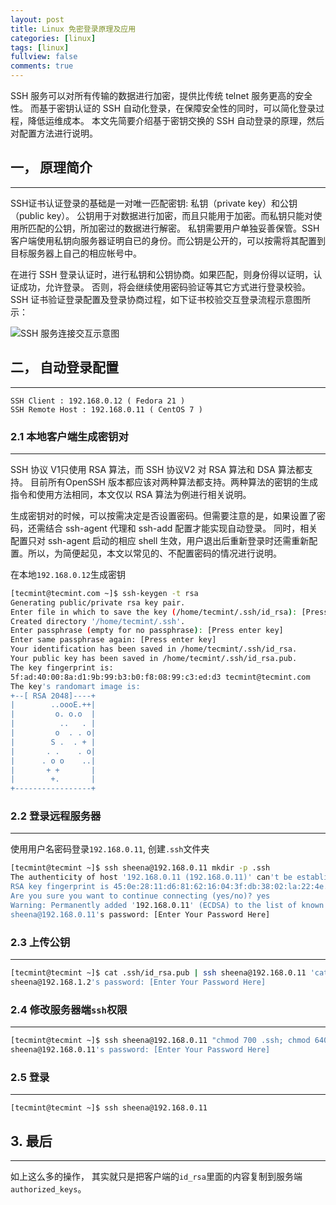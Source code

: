 ```yaml
---
layout: post
title: Linux 免密登录原理及应用
categories: [linux]
tags: [linux]
fullview: false
comments: true
---
```


SSH 服务可以对所有传输的数据进行加密，提供比传统 telnet 服务更高的安全性。
而基于密钥认证的 SSH 自动化登录，在保障安全性的同时，可以简化登录过程，降低运维成本。
本文先简要介绍基于密钥交换的 SSH 自动登录的原理，然后对配置方法进行说明。

## 一， 原理简介
---
SSH证书认证登录的基础是一对唯一匹配密钥: 私钥（private key）和公钥（public key）。
公钥用于对数据进行加密，而且只能用于加密。而私钥只能对使用所匹配的公钥，所加密过的数据进行解密。
私钥需要用户单独妥善保管。SSH 客户端使用私钥向服务器证明自已的身份。而公钥是公开的，可以按需将其配置到目标服务器上自己的相应帐号中。

在进行 SSH 登录认证时，进行私钥和公钥协商。如果匹配，则身份得以证明，认证成功，允许登录。
否则，将会继续使用密码验证等其它方式进行登录校验。SSH 证书验证登录配置及登录协商过程，如下证书校验交互登录流程示意图所示：

![SSH 服务连接交互示意图 ](http://img.alicdn.com/tfscom/TB1A1DHJVXXXXXMXFXXXXXXXXXX.png)

## 二， 自动登录配置
---
```
SSH Client : 192.168.0.12 ( Fedora 21 )
SSH Remote Host : 192.168.0.11 ( CentOS 7 )
```

### 2.1 本地客户端生成密钥对
---
SSH 协议 V1只使用 RSA 算法，而 SSH 协议V2 对 RSA 算法和 DSA 算法都支持。
目前所有OpenSSH 版本都应该对两种算法都支持。两种算法的密钥的生成指令和使用方法相同，本文仅以 RSA 算法为例进行相关说明。

生成密钥对的时候，可以按需决定是否设置密码。但需要注意的是，如果设置了密码，还需结合 ssh-agent 代理和 ssh-add 配置才能实现自动登录。
同时，相关配置只对 ssh-agent 启动的相应 shell 生效，用户退出后重新登录时还需重新配置。所以，为简便起见，本文以常见的、不配置密码的情况进行说明。

在本地`192.168.0.12`生成密钥

```sh
[tecmint@tecmint.com ~]$ ssh-keygen -t rsa
Generating public/private rsa key pair.
Enter file in which to save the key (/home/tecmint/.ssh/id_rsa): [Press enter key]
Created directory '/home/tecmint/.ssh'.
Enter passphrase (empty for no passphrase): [Press enter key]
Enter same passphrase again: [Press enter key]
Your identification has been saved in /home/tecmint/.ssh/id_rsa.
Your public key has been saved in /home/tecmint/.ssh/id_rsa.pub.
The key fingerprint is:
5f:ad:40:00:8a:d1:9b:99:b3:b0:f8:08:99:c3:ed:d3 tecmint@tecmint.com
The key's randomart image is:
+--[ RSA 2048]----+
|        ..oooE.++|
|         o. o.o  |
|          ..   . |
|         o  . . o|
|        S .  . + |
|       . .    . o|
|      . o o    ..|
|       + +       |
|        +.       |
+-----------------+
```

### 2.2 登录远程服务器
---
使用用户名密码登录`192.168.0.11`, 创建`.ssh`文件夹
```sh
[tecmint@tecmint ~]$ ssh sheena@192.168.0.11 mkdir -p .ssh
The authenticity of host '192.168.0.11 (192.168.0.11)' can't be established.
RSA key fingerprint is 45:0e:28:11:d6:81:62:16:04:3f:db:38:02:la:22:4e.
Are you sure you want to continue connecting (yes/no)? yes
Warning: Permanently added '192.168.0.11' (ECDSA) to the list of known hosts.
sheena@192.168.0.11's password: [Enter Your Password Here]
```

### 2.3 上传公钥
---
```sh
[tecmint@tecmint ~]$ cat .ssh/id_rsa.pub | ssh sheena@192.168.0.11 'cat >> .ssh/authorized_keys'
sheena@192.168.1.2's password: [Enter Your Password Here]
```

### 2.4 修改服务器端`ssh`权限
---
```sh
[tecmint@tecmint ~]$ ssh sheena@192.168.0.11 "chmod 700 .ssh; chmod 640 .ssh/authorized_keys"
sheena@192.168.0.11's password: [Enter Your Password Here]
```

### 2.5 登录
---
```
[tecmint@tecmint ~]$ ssh sheena@192.168.0.11
```


## 3. 最后
---
如上这么多的操作， 其实就只是把客户端的`id_rsa`里面的内容复制到服务端`authorized_keys`。